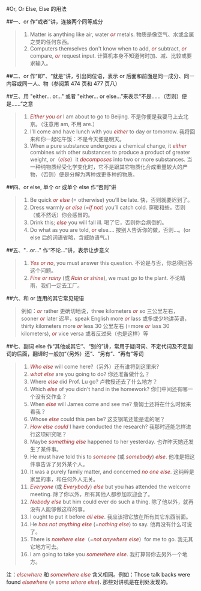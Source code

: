#Or, Or Else, Else 的用法

##一、or 作“或者”讲，连接两个同等成分
>1. Matter is anything like air, water *or* metals. 物质是像空气、水或金属之类的任何东西。
>2. Computers themselves don't know when to add, *or* subtract, *or* compare, *or* request input. 计算机本身不知道何时加、减、比较或要求输入。

##二、or 作“即”、“就是”讲，引出同位语，表示 or 后面和前面是同一成分、同一内容或同一人、物（参阅第 474 页和 477 页八）

##三、用 "either… or…" 或者 "either… or else…”来表示“不是……（否则）便是……”之意
>1. *Either you or* I am about to go to Beijing. 不是你便是我要马上去北京。（注意用 am, 不用 are.）
>2. I’ll come and have lunch with you *either* to day or tomorrow. 我将回来和你一起吃午饭：不是今天便是明天。
>3. When a pure substance undergoes a chemical change, it *either* combines with other substances to produce a product of greater weight, or（*else*）it *decomposes* into two or more substances. 当一种纯物质经受化学变化时，它不是跟其它物质化合成重量较大的产物，（否则）便是分解为两种或更多种的物质。

##四、or else, 单个 or 或单个 else 作“否则”讲
>1. Be quick *or* *else* (= otherwise) you’ll be late. 快，否则就要迟到了。
>2. Dress warmly *or* *else* (=*if not*) you’ll catch cold. 穿暖和些，否则（或不然话）你会感冒的。
>3. Drink this; *else* you will fall ill. 喝了它，否则你会病倒的。
>4. Do what as you are told, *or* else…. 按别人告诉你的做，否则…。(or else 后的词语省略，含威胁语气。)

##五、"…or…" 作“不论…”讲，表示让步意义
>1. *Yes or no*, you must answer this question. 不论是与否，你总得回答这个问题。
>2. *Fine or rainy* (或 *Rain or shine*), we must go to the plant. 不论晴雨，我们一定去工厂。

##六、和 or 连用的其它常见短语
>例如：*or* rather 更确切地说，three kilometers *or* so 三公里左右，sooner *or* later 迟早，speak English more *or* lass 或多或少地讲英语，thirty kilometers more *or* less 30 公里左右 (=more *or* lass 30 kilometers), *or* vice versa 或者反过来（也是这样）等

##七、副词 else 作“其他或其它”、“别的”讲，常用于疑问词、不定代词及不定副词的后面，翻译时一般加“（另外）还”、“另有”、“再有”等词
>1. *Who else* will come here?（另外）还有谁将到这里来?
>2. *what else* are you going to do? 你还准备做什么？
>3. Where *else* did Prof. Lu go? 卢教授还去了什么地方？
>4. Which *else* of you didn't hand in the homework? 你们中间还有哪一个没有交作业？
>5. When *else* will James come and see me? 詹姆士还将在什么时候来看我？
>6. Whose *else* could this pen be? 这支钢笔还能是谁的呢？
>7. *How else* *could* I have conducted the research? 我那时还能怎样进行这项研究呢？
>8. Maybe *something else* happened to her yesterday. 也许昨天她还发生了某件事。
>9. He must have told this to *someone* (或 *somebody*) *else*. 他准是把这件事告诉了另外某个人。
>10. It was a purely family matter, and concerned *no one else*. 这纯粹是家里的事，和任何外人无关。
>11. *Everyone* (或 *Everybody*) *else* but you has attended the welcome meeting. 除了你以外，所有其他人都参加欢迎会了。
>12. *Nobody else* but him could ever do such a thing. 除了他以外，就再没有人能够做这样的事。
>13. I ought to put it before *all* *else*. 我应该把它放在所有其它东西前面。
>14. He *has* *not* *anything* *else* (=*nothing else*) to say. 他再没有什么可说了。
>15. There is *nowhere* *else*（=*not anywhere* *else*）for me to go. 我无其它地方可去。
>16. I am going to take you *somewhere* *else*. 我打算带你去另外一个地方。

注：*elsewhere* 和 *somewhere else* 含义相同。例如：Those talk backs were found *elsewhere* (= *some where else*). 那些对讲机是在别处发现的。

<style>em {color:brown;}</style>